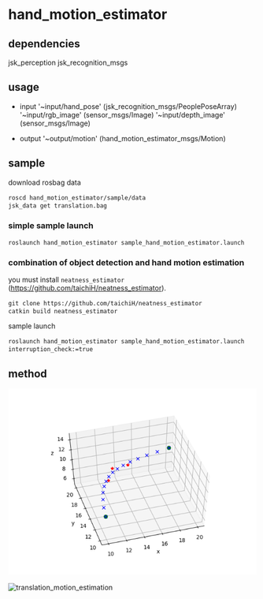 # hand_motion_estimator

## dependencies
jsk_perception
jsk_recognition_msgs

## usage

- input
  '~input/hand_pose' (jsk_recognition_msgs/PeoplePoseArray)
  '~input/rgb_image' (sensor_msgs/Image)
  '~input/depth_image' (sensor_msgs/Image)

- output
  '~output/motion' (hand_motion_estimator_msgs/Motion)


## sample
download rosbag data
```
roscd hand_motion_estimator/sample/data
jsk_data get translation.bag
```

### simple sample launch
```
roslaunch hand_motion_estimator sample_hand_motion_estimator.launch
```

### combination of object detection and hand motion estimation
you must install `neatness_estimator` (https://github.com/taichiH/neatness_estimator).
```
git clone https://github.com/taichiH/neatness_estimator
catkin build neatness_estimator
```

sample launch
```
roslaunch hand_motion_estimator sample_hand_motion_estimator.launch interruption_check:=true
```

## method
![image not foud](./hand_motion_estimator/images/spline_3d.png)


![translation_motion_estimation](https://user-images.githubusercontent.com/22497720/70332308-a0c16500-1884-11ea-87b5-544bde2f385e.gif)
